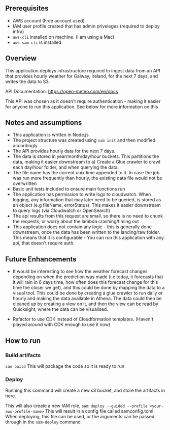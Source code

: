 ## Prerequisites
- AWS account (Free account used)
- IAM user profile created that has admin priveleges (required to deploy infra)
-  `aws-cli` installed on machine. (I am using a Mac)
- `aws-sam cli` is installed

## Overview
This application deploys infrastructure required to ingest data from an API that provides hourly weather for Galway, Ireland, for the next 7 days, and writes the data to S3.

API Documentation: https://open-meteo.com/en/docs

This API was chosen as it doesn't require authentication - making it easier for anyone to run this application. See below for more information on this

## Notes and assumptions
- This application is written in Node.js
- The project structure was created using `sam init` and then modified accordingly
- The API provides hourly data for the next 7 days.
- The data is stored in year/month/day/hour buckets. This partitions the data, making it easier downstream to a) Create a Glue crawler to crawl each day/hour folder, and when querying the data.
- The file name has the current unix time appended to it. In case the job was run more frequently than hourly, the existing data file would not be overwritten
- Basic unit tests included to ensure main functions run 
- The application has permission to write logs to cloudwatch. When logging, any information that may later need to be queried, is stored as an object (e.g fileName, errorStatus). This makes it easier downstream to query logs (via Cloudwatch or OpenSearch)
- The api results from this request are small, so there is no need to chunk the requests, or worry about the lambda crashing/timing out
- This application does not contain any logic - this is generally done downstream, once the data has been written to the landing/raw folder. This means that it is configurable - You can run this application with any api, that doesn't require auth.


## Future Enhancements
- It would be interesting to see how the weather forecast changes depending on when the prediction was made (i.e today, it forecasts that it will rain in 6 days time, how often does this forecast change for this time the closer we get), and this could be done by mapping the data to a visual tool. This could be done by creating a glue crawler to run daily or hourly and making the data available in Athena. The data could then be cleaned up by creating a view on it, and then the view can be read by Quicksight, where the data can be visualised. 

- Refactor to use CDK instead of Cloudformation templates. (Haven't played around with CDK enough to use it now)

## How to run

### Build artifacts
`sam build`
This will package the code so it is ready to run


### Deploy 
Running this command will create a new s3 bucket, and store the artifacts in here.

This will also create a new IAM role,
`sam deploy --guided --profile <your-aws-profile-name>`
This will result in a config file called samconfig.toml.
When deploying, this file can be used, or the arguments can be passed through in the `sam-deploy` command

